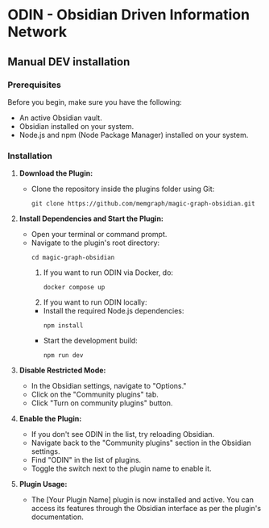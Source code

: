 # ODIN - Obsidian Driven Information Network

## Manual DEV installation

### Prerequisites

Before you begin, make sure you have the following:

- An active Obsidian vault.
- Obsidian installed on your system.
- Node.js and npm (Node Package Manager) installed on your system.

### Installation

1. **Download the Plugin:**

    - Clone the repository inside the plugins folder using Git:
      ```
      git clone https://github.com/memgraph/magic-graph-obsidian.git
      ```

2. **Install Dependencies and Start the Plugin:**

    - Open your terminal or command prompt.
    - Navigate to the plugin's root directory:
      ```
      cd magic-graph-obsidian
      ```
      1. If you want to run ODIN via Docker, do:
          ```
          docker compose up
          ```
      2. If you want to run ODIN locally:
        - Install the required Node.js dependencies:
          ```
          npm install
          ```
        - Start the development build:
          ```
          npm run dev
          ````

4. **Disable Restricted Mode:**

    - In the Obsidian settings, navigate to "Options."
    - Click on the "Community plugins" tab.
    - Click "Turn on community plugins" button.

5. **Enable the Plugin:**

    - If you don't see ODIN in the list, try reloading Obsidian.
    - Navigate back to the "Community plugins" section in the Obsidian settings.
    - Find "ODIN" in the list of plugins.
    - Toggle the switch next to the plugin name to enable it.

6. **Plugin Usage:**

    - The [Your Plugin Name] plugin is now installed and active. You can access its features through the Obsidian interface as per the plugin's documentation.
